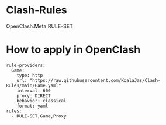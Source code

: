 # Clash-Rules
OpenClash.Meta RULE-SET

# How to apply in OpenClash
```
rule-providers:
  Game:
    type: http
    url: "https://raw.githubusercontent.com/KoalaJas/Clash-Rules/main/Game.yaml"
    interval: 600
    proxy: DIRECT
    behavior: classical
    format: yaml
rules:
  - RULE-SET,Game,Proxy
```
